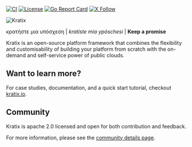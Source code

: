 [![CI](https://circleci.com/gh/syntasso/kratix.svg?style=shield)](https://app.circleci.com/pipelines/github/syntasso/kratix?branch=main)
[![License](https://img.shields.io/badge/License-Apache_2.0-blue.svg)](https://opensource.org/licenses/Apache-2.0)
[![Go Report Card](https://goreportcard.com/badge/github.com/syntasso/kratix)](https://goreportcard.com/report/github.com/syntasso/kratix)
[![X Follow](https://img.shields.io/badge/Follow-grey?logo=X&style=flat)](https://twitter.com/intent/follow?screen_name=kratixio)

![Kratix](docs/deprecated/images/white_logo_color_background.jpg)

κρατήστε μια υπόσχεση | *kratíste mia ypóschesi* | **Keep a promise**

Kratix is an open-source platform framework that combines the flexibility and customisability of building your platform from scratch with the on-demand and self-service power of public clouds.

## Want to learn more?

For case studies, documentation, and a quick start tutorial, checkout [kratix.io](https://kratix.io).


## Community

Kratix is apache 2.0 licensed and open for both contribution and feedback.

For more information, please see the [community details page](https://kratix.io/docs/main/community).

